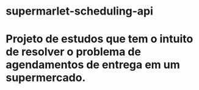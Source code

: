 # supermarlet-scheduling-api

# Projeto de estudos que tem o intuito de resolver o problema de agendamentos de entrega em um supermercado.
